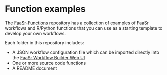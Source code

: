 # Function examples

The [FaaSr-Functions] repository has a collection of examples of FaaSr workflows and R/Python functions that you can use as a starting template to develop your own workflows.

Each folder in this repository includes:

- A JSON workflow configuration file which can be imported directly into the [FaaSr Workflow Builder Web UI]
- One or more source code functions
- A README document


[FaaSr-Functions]: https://github.com/FaaSr/FaaSr-functions
[FaaSr Workflow Builder Web UI]: workflows.md
